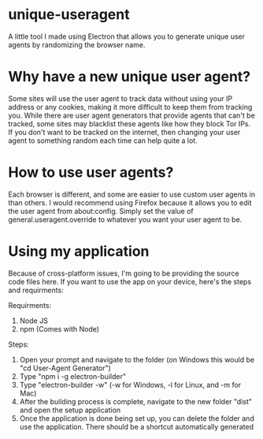 # unique-useragent
A little tool I made using Electron that allows you to generate unique user agents by randomizing the browser name.

# Why have a new unique user agent?
Some sites will use the user agent to track data without using your IP address or any cookies, making it more difficult to keep them from tracking you. While there are user agent generators that provide agents that can't be tracked, some sites may blacklist these agents like how they block Tor IPs. If you don't want to be tracked on the internet, then changing your user agent to something random each time can help quite a lot.

# How to use user agents?
Each browser is different, and some are easier to use custom user agents in than others. I would recommend using Firefox because it allows you to edit the user agent from about:config. Simply set the value of general.useragent.override to whatever you want your user agent to be.

# Using my application
Because of cross-platform issues, I'm going to be providing the source code files here. If you want to use the app on your device, here's the steps and requirments:

Requirments:
1. Node JS
2. npm (Comes with Node)

Steps:
1. Open your prompt and navigate to the folder (on Windows this would be "cd User-Agent Generator")
2. Type "npm i -g electron-builder"
3. Type "electron-builder -w" (-w for Windows, -l for Linux, and -m for Mac)
4. After the building process is complete, navigate to the new folder "dist" and open the setup application
5. Once the application is done being set up, you can delete the folder and use the application. There should be a shortcut automatically generated
